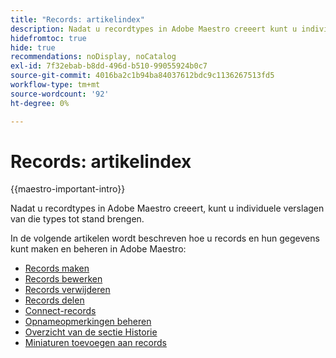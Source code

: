 ```yaml
---
title: "Records: artikelindex"
description: Nadat u recordtypes in Adobe Maestro creeert kunt u individuele verslagen van die types tot stand brengen. In de volgende artikelen wordt beschreven hoe u records en de bijbehorende informatie kunt maken en beheren in Adobe Maestro.
hidefromtoc: true
hide: true
recommendations: noDisplay, noCatalog
exl-id: 7f32ebab-b8dd-496d-b510-99055924b0c7
source-git-commit: 4016ba2c1b94ba84037612bdc9c1136267513fd5
workflow-type: tm+mt
source-wordcount: '92'
ht-degree: 0%

---
```


<!-- update the metadata with real information when making this available in TOC and in the left nav
---
title: The architecture and fields of Adobe Maestro
description: The following articles describe how you can create and manage records in Adobe Maestro. 
hidefromtoc: yes
author: Alina
feature: Work Management
role: User
hide: yes
---
-->

# Records: artikelindex

{{maestro-important-intro}}

Nadat u recordtypes in Adobe Maestro creeert, kunt u individuele verslagen van die types tot stand brengen.

In de volgende artikelen wordt beschreven hoe u records en hun gegevens kunt maken en beheren in Adobe Maestro:

* [Records maken](/help/quicksilver/maestro/records/create-records.md)
* [Records bewerken](/help/quicksilver/maestro/records/edit-records.md)
* [Records verwijderen](/help/quicksilver/maestro/records/delete-records.md)
* [Records delen](/help/quicksilver/maestro/records/share-records.md)
* [Connect-records](/help/quicksilver/maestro/records/connect-records.md)
* [Opnameopmerkingen beheren](/help/quicksilver/maestro/records/manage-record-comments.md)
* [Overzicht van de sectie Historie](/help/quicksilver/maestro/records/history-section-overview.md)
* [Miniaturen toevoegen aan records](/help/quicksilver/maestro/records/add-thumbnails-to-records.md)

